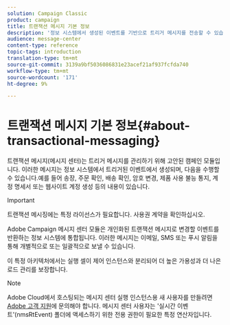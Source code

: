```yaml
---
solution: Campaign Classic
product: campaign
title: 트랜잭션 메시지 기본 정보
description: '정보 시스템에서 생성된 이벤트를 기반으로 트리거 메시지를 전송할 수 있습니다. '
audience: message-center
content-type: reference
topic-tags: introduction
translation-type: tm+mt
source-git-commit: 3139a9bf5036086831e23acef21af937fcfda740
workflow-type: tm+mt
source-wordcount: '171'
ht-degree: 9%

---
```



# 트랜잭션 메시지 기본 정보{#about-transactional-messaging}

트랜잭션 메시지(메시지 센터)는 트리거 메시지를 관리하기 위해 고안된 캠페인 모듈입니다. 이러한 메시지는 정보 시스템에서 트리거된 이벤트에서 생성되며, 다음을 수행할 수 있습니다.예를 들어 송장, 주문 확인, 배송 확인, 암호 변경, 제품 사용 불능 통지, 계정 명세서 또는 웹사이트 계정 생성 등의 내용이 있습니다.

>[!IMPORTANT]
>
>트랜잭션 메시징에는 특정 라이선스가 필요합니다. 사용권 계약을 확인하십시오.

Adobe Campaign 메시지 센터 모듈은 개인화된 트랜잭션 메시지로 변경할 이벤트를 반환하는 정보 시스템에 통합됩니다. 이러한 메시지는 이메일, SMS 또는 푸시 알림을 통해 개별적으로 또는 일괄적으로 보낼 수 있습니다.

이 특정 아키텍처에서는 실행 셀이 제어 인스턴스와 분리되어 더 높은 가용성과 더 나은 로드 관리를 보장합니다.

>[!NOTE]
>
>Adobe Cloud에서 호스팅되는 메시지 센터 실행 인스턴스용 새 사용자를 만들려면 [Adobe 고객 지원](https://helpx.adobe.com/enterprise/admin-guide.html/enterprise/using/support-for-experience-cloud.ug.html)에 문의해야 합니다. 메시지 센터 사용자는 &#39;실시간 이벤트&#39;(nmsRtEvent) 폴더에 액세스하기 위한 전용 권한이 필요한 특정 연산자입니다.
